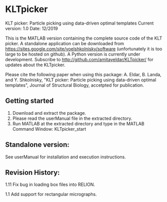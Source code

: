 # KLTpicker
KLT picker: Particle picking using data-driven optimal templates
Current version: 1.0
Date: 12/2019

This is the MATLAB version containing the complete source code of the KLT picker. 
A standalone application can be downloaded from 
    https://sites.google.com/site/yoelshkolnisky/software 
(unfortunately it is too large to be hosted on github). 
A Python version is currently under development.
Subscribe to 
    http://github.com/amitayeldar/KLTpicker/ 
for updates about the KLTpicker.

Please cite the following paper when using this package:
A. Eldar, B. Landa, and Y. Shkolnisky, "KLT picker: Particle picking using data-driven optimal templates", Journal of Structural Biology, accetpted for publication.


Getting started
---------------
1. Download and extract the package.
2. Please read the userManual file in the extracted directory.
3. Run MATLAB at the extracted directory and type in the MATLAB Command Window:
KLTpicker_start

Standalone version:
-------------------
See userManual for installation and execution instructions.

Revision History:
-----------------

1.11	Fix bug in loading box files into RELION.

1.1	Add support for rectangular micrographs.

